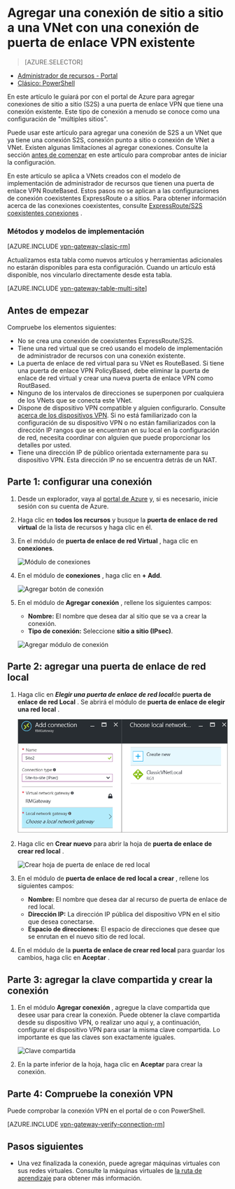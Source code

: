 <properties
   pageTitle="Cómo agregar varias conexiones de sitio a sitio de la puerta de enlace VPN a una red virtual para el modelo de implementación de administrador de recursos con el portal de Azure | Microsoft Azure"
   description="Agregar conexiones de múltiples sitios S2S a una puerta de enlace VPN que tiene una conexión existente"
   services="vpn-gateway"
   documentationCenter="na"
   authors="cherylmc"
   manager="carmonm"
   editor=""
   tags="azure-resource-manager"/>

<tags
   ms.service="vpn-gateway"
   ms.devlang="na"
   ms.topic="article"
   ms.tgt_pltfrm="na"
   ms.workload="infrastructure-services"
   ms.date="10/10/2016"
   ms.author="cherylmc"/>



# <a name="add-a-site-to-site-connection-to-a-vnet-with-an-existing-vpn-gateway-connection"></a>Agregar una conexión de sitio a sitio a una VNet con una conexión de puerta de enlace VPN existente

> [AZURE.SELECTOR]
- [Administrador de recursos - Portal](vpn-gateway-howto-multi-site-to-site-resource-manager-portal.md)
- [Clásico: PowerShell](vpn-gateway-multi-site.md)

En este artículo le guiará por con el portal de Azure para agregar conexiones de sitio a sitio (S2S) a una puerta de enlace VPN que tiene una conexión existente. Este tipo de conexión a menudo se conoce como una configuración de "múltiples sitios". 

Puede usar este artículo para agregar una conexión de S2S a un VNet que ya tiene una conexión S2S, conexión punto a sitio o conexión de VNet a VNet. Existen algunas limitaciones al agregar conexiones. Consulte la sección [antes de comenzar](#before) en este artículo para comprobar antes de iniciar la configuración. 

En este artículo se aplica a VNets creados con el modelo de implementación de administrador de recursos que tienen una puerta de enlace VPN RouteBased. Estos pasos no se aplican a las configuraciones de conexión coexistentes ExpressRoute o a sitios. Para obtener información acerca de las conexiones coexistentes, consulte [ExpressRoute/S2S coexistentes conexiones](../expressroute/expressroute-howto-coexist-resource-manager.md) .

### <a name="deployment-models-and-methods"></a>Métodos y modelos de implementación

[AZURE.INCLUDE [vpn-gateway-clasic-rm](../../includes/vpn-gateway-classic-rm-include.md)] 

Actualizamos esta tabla como nuevos artículos y herramientas adicionales no estarán disponibles para esta configuración. Cuando un artículo está disponible, nos vincularlo directamente desde esta tabla.

[AZURE.INCLUDE [vpn-gateway-table-multi-site](../../includes/vpn-gateway-table-multisite-include.md)] 


## <a name="before"></a>Antes de empezar

Compruebe los elementos siguientes:

- No se crea una conexión de coexistentes ExpressRoute/S2S.
- Tiene una red virtual que se creó usando el modelo de implementación de administrador de recursos con una conexión existente.
- La puerta de enlace de red virtual para su VNet es RouteBased. Si tiene una puerta de enlace VPN PolicyBased, debe eliminar la puerta de enlace de red virtual y crear una nueva puerta de enlace VPN como RoutBased.
- Ninguno de los intervalos de direcciones se superponen por cualquiera de los VNets que se conecta este VNet.
- Dispone de dispositivo VPN compatible y alguien configurarlo. Consulte [acerca de los dispositivos VPN](vpn-gateway-about-vpn-devices.md). Si no está familiarizado con la configuración de su dispositivo VPN o no están familiarizados con la dirección IP rangos que se encuentran en su local en la configuración de red, necesita coordinar con alguien que puede proporcionar los detalles por usted.
- Tiene una dirección IP de público orientada externamente para su dispositivo VPN. Esta dirección IP no se encuentra detrás de un NAT.


## <a name="part1"></a>Parte 1: configurar una conexión

1. Desde un explorador, vaya al [portal de Azure](http://portal.azure.com) y, si es necesario, inicie sesión con su cuenta de Azure.
2. Haga clic en **todos los recursos** y busque la **puerta de enlace de red virtual** de la lista de recursos y haga clic en él.
3. En el módulo de **puerta de enlace de red Virtual** , haga clic en **conexiones**.

    ![Módulo de conexiones](./media/vpn-gateway-howto-multi-site-to-site-resource-manager-portal/connectionsblade.png "Connections blade")<br>

4. En el módulo de **conexiones** , haga clic en **+ Add**.

    ![Agregar botón de conexión](./media/vpn-gateway-howto-multi-site-to-site-resource-manager-portal/addbutton.png "Add connection button")<br>

5. En el módulo de **Agregar conexión** , rellene los siguientes campos:
    - **Nombre:** El nombre que desea dar al sitio que se va a crear la conexión.
    - **Tipo de conexión:** Seleccione **sitio a sitio (IPsec)**.

    ![Agregar módulo de conexión](./media/vpn-gateway-howto-multi-site-to-site-resource-manager-portal/addconnectionblade.png "Add connection blade")<br>

## <a name="part2"></a>Parte 2: agregar una puerta de enlace de red local

1. Haga clic en ***Elegir una puerta de enlace de red local***de **puerta de enlace de red Local** . Se abrirá el módulo de **puerta de enlace de elegir una red local** .

    ![Elija la puerta de enlace de red local](./media/vpn-gateway-howto-multi-site-to-site-resource-manager-portal/chooselng.png "Choose local network gateway")<br>
2. Haga clic en **Crear nuevo** para abrir la hoja de **puerta de enlace de crear red local** .

    ![Crear hoja de puerta de enlace de red local](./media/vpn-gateway-howto-multi-site-to-site-resource-manager-portal/createlngblade.png "Create local network gateway")<br>

3. En el módulo de **puerta de enlace de red local a crear** , rellene los siguientes campos:
    - **Nombre:** El nombre que desea dar al recurso de puerta de enlace de red local.
    - **Dirección IP:** La dirección IP pública del dispositivo VPN en el sitio que desea conectarse.
    - **Espacio de direcciones:** El espacio de direcciones que desee que se enrutan en el nuevo sitio de red local.
4. En el módulo de la **puerta de enlace de crear red local** para guardar los cambios, haga clic en **Aceptar** .

## <a name="part3"></a>Parte 3: agregar la clave compartida y crear la conexión

1. En el módulo **Agregar conexión** , agregue la clave compartida que desee usar para crear la conexión. Puede obtener la clave compartida desde su dispositivo VPN, o realizar uno aquí y, a continuación, configurar el dispositivo VPN para usar la misma clave compartida. Lo importante es que las claves son exactamente iguales.

    ![Clave compartida](./media/vpn-gateway-howto-multi-site-to-site-resource-manager-portal/sharedkey.png "Shared key")<br>
2. En la parte inferior de la hoja, haga clic en **Aceptar** para crear la conexión.

## <a name="part4"></a>Parte 4: Compruebe la conexión VPN

Puede comprobar la conexión VPN en el portal de o con PowerShell.

[AZURE.INCLUDE [vpn-gateway-verify-connection-rm](../../includes/vpn-gateway-verify-connection-rm-include.md)]


## <a name="next-steps"></a>Pasos siguientes

- Una vez finalizada la conexión, puede agregar máquinas virtuales con sus redes virtuales. Consulte la máquinas virtuales de [la ruta de aprendizaje](https://azure.microsoft.com/documentation/learning-paths/virtual-machines) para obtener más información.
